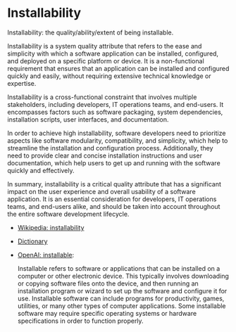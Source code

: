# Installability


Installability: the quality/ability/extent of being installable.

<div data-chatgpt-prompt="explain installability (system quality attribute, cross-functional constraint, non-functional requirement)">Installability is a system quality attribute that refers to the ease and simplicity with which a software application can be installed, configured, and deployed on a specific platform or device. It is a non-functional requirement that ensures that an application can be installed and configured quickly and easily, without requiring extensive technical knowledge or expertise.

Installability is a cross-functional constraint that involves multiple stakeholders, including developers, IT operations teams, and end-users. It encompasses factors such as software packaging, system dependencies, installation scripts, user interfaces, and documentation.

In order to achieve high installability, software developers need to prioritize aspects like software modularity, compatibility, and simplicity, which help to streamline the installation and configuration process. Additionally, they need to provide clear and concise installation instructions and user documentation, which help users to get up and running with the software quickly and effectively.

In summary, installability is a critical quality attribute that has a significant impact on the user experience and overall usability of a software application. It is an essential consideration for developers, IT operations teams, and end-users alike, and should be taken into account throughout the entire software development lifecycle.</div>

* [Wikipedia: installability](https://wikipedia.org/wiki/installability)

* [Dictionary]()

* [OpenAI: installable](https:://openai.com): <div data-chatgpt-prompt="define installable (computers and software)">Installable refers to software or applications that can be installed on a computer or other electronic device. This typically involves downloading or copying software files onto the device, and then running an installation program or wizard to set up the software and configure it for use. Installable software can include programs for productivity, games, utilities, or many other types of computer applications. Some installable software may require specific operating systems or hardware specifications in order to function properly.</div>
